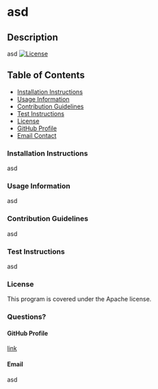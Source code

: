 # asd

## Description
asd
[![License](https://img.shields.io/badge/License-Apache%202.0-blue.svg)](https://opensource.org/licenses/Apache-2.0)

## Table of Contents
* [Installation Instructions](#Installation-Instructions)
* [Usage Information](#Usage-Information)
* [Contribution Guidelines](#Contribution-Guidelines)
* [Test Instructions](#Test-Instructions)
* [License](#License)
* [GitHub Profile](#Questions?)
* [Email Contact](#Questions?)

### Installation Instructions
asd

### Usage Information
asd

### Contribution Guidelines
asd

### Test Instructions
asd

### License
This program is covered under the Apache license.

### Questions?

#### GitHub Profile
[link](https://github.com/asd)

#### Email
asd

    
